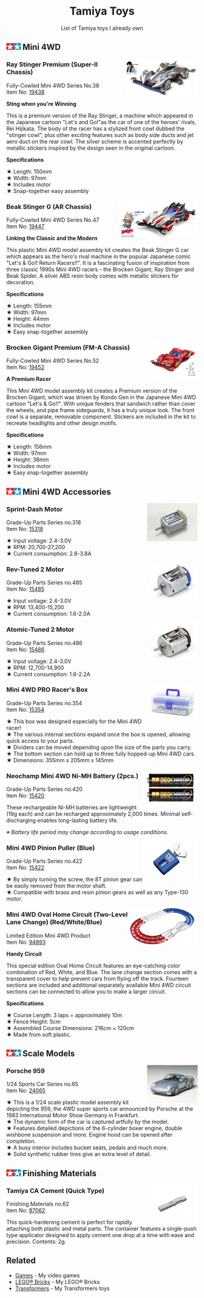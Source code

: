 <h1 align="center">Tamiya Toys</h1>

<p align="center">List of Tamiya toys I already own</p>

<h2>
  <img height="18" src="https://raw.githubusercontent.com/LitoMore/tamiya-toys/main/media/tamiya-logo.svg" /> Mini 4WD
</h2>

<img align="right" height="100" src="https://raw.githubusercontent.com/LitoMore/tamiya-toys/main/media/item-19438.jpg" />

### Ray Stinger Premium (Super-II Chassis)

Fully-Cowled Mini 4WD Series No.38\
Item No: [19438](https://www.tamiya.com/english/products/19438/index.htm)

**Sting when you're Winning**

This is a premium version of the Ray Stinger, a machine which appeared in the Japanese cartoon "Let's and Go!"as the car of one of the heroes' rivals, Rei Hijikata.
The body of the racer has a stylized front cowl dubbed the "stinger cowl", plus other exciting features such as body side ducts and jet aero duct on the rear cowl.
The silver scheme is accented perfectly by metallic stickers inspired by the design seen in the original cartoon.

**Specifications**

★ Length: 150mm\
★ Width: 97mm\
★ Includes motor\
★ Snap-together easy assembly

<img align="right" height="100" src="https://raw.githubusercontent.com/LitoMore/tamiya-toys/main/media/item-19447.jpg" />

### Beak Stinger G (AR Chassis)

Fully-Cowled Mini 4WD Series No.47\
Item No: [19447](https://www.tamiya.com/english/products/19447/index.htm)

**Linking the Classic and the Modern**

This plastic Mini 4WD model assembly kit creates the Beak Stinger G car which appears as the hero's rival machine in the popular Japanese comic "Let's & Go!! Return Racers!!".
It is a fascinating fusion of inspiration from three classic 1990s Mini 4WD racers - the Brocken Gigant, Ray Stinger and Beak Spider.
A silver ABS resin body comes with metallic stickers for decoration.

**Specifications**

★ Length: 155mm\
★ Width: 97mm\
★ Height: 44mm\
★ Includes motor\
★ Easy snap-together assembly

<img align="right" height="100" src="https://raw.githubusercontent.com/LitoMore/tamiya-toys/main/media/item-19452.jpg" />

### Brocken Gigant Premium (FM-A Chassis)

Fully-Cowled Mini 4WD Series No.52\
Item No: [19452](https://www.tamiya.com/english/products/19452/index.htm)

**A Premium Racer**

This Mini 4WD model assembly kit creates a Premium version of the Brocken Gigant, which was driven by Kondo Gen in the Japanese Mini 4WD cartoon "Let's & Go!!".
With unique fenders that sandwich rather than cover the wheels, and pipe frame sideguards, it has a truly unique look.
The front cowl is a separate, removable component.
Stickers are included in the kit to recreate headlights and other design motifs.

**Specifications**

★ Length: 156mm\
★ Width: 97mm\
★ Height: 38mm\
★ Includes motor\
★ Easy snap-together assembly

<h2>
  <img height="18" src="https://raw.githubusercontent.com/LitoMore/tamiya-toys/main/media/tamiya-logo.svg" /> Mini 4WD Accessories
</h2>

<img align="right" height="100" src="https://raw.githubusercontent.com/LitoMore/tamiya-toys/main/media/item-15318.jpg" />

### Sprint-Dash Motor

Grade-Up Parts Series no.318\
Item No: [15318](https://www.tamiya.com/english/products/15318/index.htm)

★ Input voltage: 2.4-3.0V\
★ RPM: 20,700-27,200\
★ Current consumption: 2.8-3.8A

<img align="right" height="100" src="https://raw.githubusercontent.com/LitoMore/tamiya-toys/main/media/item-15485.jpg" />

### Rev-Tuned 2 Motor

Grade-Up Parts Series no.485\
Item No: [15485](https://www.tamiya.com/english/products/15484_15489/index.htm)

★ Input voltage: 2.4-3.0V\
★ RPM: 13,400-15,200\
★ Current consumption: 1.6-2.0A

<img align="right" height="100" src="https://raw.githubusercontent.com/LitoMore/tamiya-toys/main/media/item-15486.jpg" />

### Atomic-Tuned 2 Motor

Grade-Up Parts Series no.486\
Item No: [15486](https://www.tamiya.com/english/products/15484_15489/index.htm)

★ Input voltage: 2.4-3.0V\
★ RPM: 12,700-14,900\
★ Current consumption: 1.8-2.2A

<img align="right" height="100" src="https://raw.githubusercontent.com/LitoMore/tamiya-toys/main/media/item-15354.jpg" />

### Mini 4WD PRO Racer's Box

Grade-Up Parts Series no.354\
Item No: [15354](https://www.tamiya.com/english/products/15354/index.htm)

★ This box was designed especially for the Mini 4WD racer!\
★ The various internal sections expand once the box is opened, allowing quick access to your parts.\
★ Dividers can be moved depending upon the size of the parts you carry.\
★ The bottom section can hold up to three fully hopped-up Mini 4WD cars.\
★ Dimensions: 355mm x 205mm x 145mm

<img align="right" height="100" src="https://raw.githubusercontent.com/LitoMore/tamiya-toys/main/media/item-15420.jpg" />

### Neochamp Mini 4WD Ni-MH Battery (2pcs.)

Grade-Up Parts Series no.420\
Item No: [15420](https://www.tamiya.com/english/products/15420neochamp/index.htm)

These rechargeable Ni-MH batteries are lightweight (19g each) and can be recharged approximately 2,000 times.
Minimal self-discharging enables long-lasting battery life.

_※ Battery life period may change according to usage conditions._

<img align="right" height="100" src="https://raw.githubusercontent.com/LitoMore/tamiya-toys/main/media/item-15422.jpg" />

### Mini 4WD Pinion Puller (Blue)

Grade-Up Parts Series no.422\
Item No: [15422](https://www.tamiya.com/english/products/15422pinion_puller/index.htm)

★ By simply turning the screw, the 8T pinion gear can be easily removed from the motor shaft.\
★ Compatible with brass and resin pinion gears as well as any Type-130 motor.

<img align="right" height="100" src="https://raw.githubusercontent.com/LitoMore/tamiya-toys/main/media/item-94893.jpg" />

### Mini 4WD Oval Home Circuit (Two-Level Lane Change) (Red/White/Blue)

Limited Edition Mini 4WD Product\
Item No: [94893](https://www.tamiya.com/english/products/94893_oval_circuit/index.htm)

**Handy Circuit**

This special edition Oval Home Circuit features an eye-catching color combination of Red, White, and Blue.
The lane change section comes with a transparent cover to help prevent cars from flying off the track.
Fourteen sections are included and additional separately available Mini 4WD circuit sections can be connected to allow you to make a larger circuit.

**Specifications**

★ Course Length: 3 laps = approximately 10m\
★ Fence Height: 5cm\
★ Assembled Course Dimensions: 216cm × 120cm\
★ Made from soft plastic.

<h2>
  <img height="18" src="https://raw.githubusercontent.com/LitoMore/tamiya-toys/main/media/tamiya-logo.svg" /> Scale Models
</h2>

<img align="right" height="100" src="https://raw.githubusercontent.com/LitoMore/tamiya-toys/main/media/item-24065.jpg" />

### Porsche 959

1/24 Sports Car Series no.65\
Item No: [24065](https://www.tamiya.com/english/products/24065/index.htm)

★ This is a 1/24 scale plastic model assembly kit depicting the 959, the 4WD super sports car announced by Porsche at the 1983 International Motor Show Germany in Frankfurt.\
★ The dynamic form of the car is captured artfully by the model.\
★ Features detailed depictions of the 6-cylinder boxer engine, double wishbone suspension and more. Engine hood can be opened after completion.\
★ A busy interior includes bucket seats, pedals and much more.\
★ Solid synthetic rubber tires give an extra level of detail.

<h2>
  <img height="18" src="https://raw.githubusercontent.com/LitoMore/tamiya-toys/main/media/tamiya-logo.svg" /> Finishing Materials
</h2>

<img align="right" height="100" src="https://raw.githubusercontent.com/LitoMore/tamiya-toys/main/media/item-87062.jpg" />

### Tamiya CA Cement (Quick Type)

Finishing Materials no.62\
Item No: [87062](https://www.tamiya.com/english/products/87062/index.htm)

This quick-hardening cement is perfect for rapidly attaching both plastic and metal parts.
The container features a single-push type applicator designed to apply cement one drop at a time with ease and precision.
Contents: 2g.

## Related

- [Games](https://github.com/LitoMore/games) - My video games
- [LEGO® Bricks](https://github.com/LitoMore/lego-bricks) - My LEGO® Bricks
- [Transformers](https://github.com/LitoMore/transformers) - My Transformers toys
